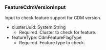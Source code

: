 ### FeatureCdmVersionInput
Input to check feature support for CDM version.

- clusterUuid: System.String
  - Required. Cluster to check for feature.
- featureType: CdmFeatureFlagType
  - Required. Feature type to check.
